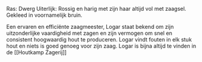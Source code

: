 Ras: Dwerg
Uiterlijk: Rossig en harig met zijn haar altijd vol met zaagsel. Gekleed in voornamelijk bruin.

Een ervaren en efficiënte zaagmeester, Logar staat bekend om zijn uitzonderlijke vaardigheid met zagen en zijn vermogen om snel en consistent hoogwaardig hout te produceren. Logar vindt fouten in elk stuk hout en niets is goed genoeg voor zijn zaag.
Logar is bijna altijd te vinden in de [[Houtkamp Zagerij]]